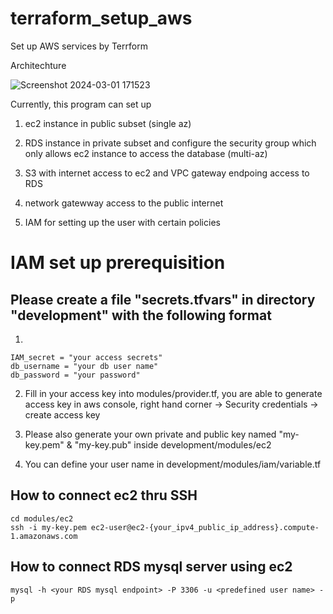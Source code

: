 # terraform_setup_aws
Set up AWS services by Terrform

Architechture

![Screenshot 2024-03-01 171523](https://github.com/aklli96/terraform_setup_aws/assets/103712883/ef4b92d1-492b-4562-9861-4d32602be06e)


Currently, this program can set up



1. ec2 instance in public subset (single az)

2. RDS instance in private subset and configure the security group which only allows ec2 instance to access the database (multi-az)

3. S3 with internet access to ec2 and VPC gateway endpoing access to RDS 

4. network gatewway access to the public internet

5. IAM for setting up the user with certain policies







# IAM set up prerequisition


## Please create a file "secrets.tfvars" in directory "development" with the following format
1. 
```
IAM_secret = "your access secrets"
db_username = "your db user name"
db_password = "your password"
```
2. Fill in your access key into modules/provider.tf, you are able to generate access key in aws console, right hand corner -> Security credentials -> create access key

3. Please also generate your own private and public key named "my-key.pem" & "my-key.pub" inside development/modules/ec2

4. You can define your user name in development/modules/iam/variable.tf


## How to connect ec2 thru SSH
```
cd modules/ec2
ssh -i my-key.pem ec2-user@ec2-{your_ipv4_public_ip_address}.compute-1.amazonaws.com
```

## How to connect RDS mysql server using ec2
```
mysql -h <your RDS mysql endpoint> -P 3306 -u <predefined user name> -p
```
